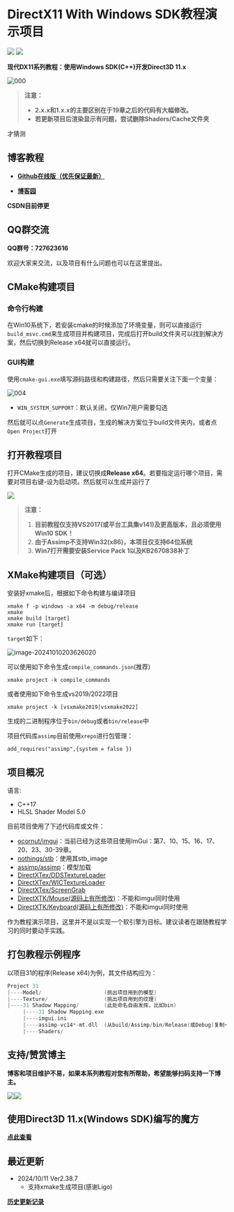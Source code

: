 # DirectX11 With Windows SDK教程演示项目

![](https://img.shields.io/badge/license-MIT-dddd00.svg) [![](https://img.shields.io/badge/Ver-2.38.7-519dd9.svg)](https://github.com/MKXJun/DirectX11-With-Windows-SDK/blob/master/MarkdownFiles/Updates/Updates.md)

**现代DX11系列教程：使用Windows SDK(C++)开发Direct3D 11.x**

![000](MarkdownFiles/000.png)

>  **注意：**
>
>  - **2.x.x和1.x.x的主要区别在于19章之后的代码有大幅修改。**
>  - **若更新项目后渲染显示有问题，尝试删除Shaders/Cache文件夹**
>
才猜测
## 博客教程

- [**Github在线版（优先保证最新）**](https://mkxjun.github.io/DirectX11-With-Windows-SDK-Book) 

- **[博客园](https://www.cnblogs.com/X-Jun/p/9028764.html)**

**CSDN目前停更**

## QQ群交流

**QQ群号：727623616**

欢迎大家来交流，以及项目有什么问题也可以在这里提出。

## CMake构建项目

### 命令行构建

在Win10系统下，若安装cmake的时候添加了环境变量，则可以直接运行`build_msvc.cmd`来生成项目并构建项目，完成后打开build文件夹可以找到解决方案，然后切换到Release x64就可以直接运行。

### GUI构建

使用`cmake-gui.exe`填写源码路径和构建路径，然后只需要关注下面一个变量：

![004](MarkdownFiles/004.png)

- `WIN_SYSTEM_SUPPORT`：默认关闭，仅Win7用户需要勾选

然后就可以点`Generate`生成项目，生成的解决方案位于build文件夹内，或者点`Open Project`打开

## 打开教程项目

打开CMake生成的项目，建议切换成**Release x64**。若要指定运行哪个项目，需要对项目右键-设为启动项。然后就可以生成并运行了

![](MarkdownFiles/001.png)

> **注意：** 
> 1. **目前教程仅支持VS2017(或平台工具集v141)及更高版本，且必须使用Win10 SDK！**
> 2. **由于Assimp不支持Win32(x86)，本项目仅支持64位系统**
> 3. **Win7打开需要安装Service Pack 1以及KB2670838补丁**

## XMake构建项目（可选）

安装好xmake后，根据如下命令构建与编译项目

```
xmake f -p windows -a x64 -m debug/release
xmake 
xmake build [target]
xmake run [target]
```

`target`如下：

![image-20241010203626020](MarkdownFiles/005.png)

可以使用如下命令生成`compile_commands.json`(推荐)

```
xmake project -k compile_commands
```

或者使用如下命令生成vs2019/2022项目

```
xmake project -k [vsxmake2019|vsxmake2022]
```

生成的二进制程序位于`bin/debug`或者`bin/release`中

项目代码库`assimp`目前使用`xrepo`进行包管理：

```
add_requires("assimp",{system = false })
```

## 项目概况

语言:</br>
- C++17</br>
- HLSL Shader Model 5.0

目前项目使用了下述代码库或文件：
- [ocornut/imgui](https://github.com/ocornut/imgui)：当前已经为这些项目使用ImGui：第7、10、15、16、17、20、23、30-39章。</br>
- [nothings/stb](https://github.com/nothings/stb)：使用其stb_image</br>
- [assimp/assimp](https://github.com/assimp/assimp)：模型加载</br>
- [DirectXTex/DDSTextureLoader](https://github.com/Microsoft/DirectXTex/tree/master/DDSTextureLoader)</br>
- [DirectXTex/WICTextureLoader](https://github.com/Microsoft/DirectXTex/tree/master/WICTextureLoader)</br>
- [DirectXTex/ScreenGrab](https://github.com/Microsoft/DirectXTex/tree/master/ScreenGrab)</br>
- [DirectXTK/Mouse(源码上有所修改)](https://github.com/Microsoft/DirectXTK/tree/master/Src)：不能和imgui同时使用</br>
- [DirectXTK/Keyboard(源码上有所修改)](https://github.com/Microsoft/DirectXTK/tree/master/Src)：不能和imgui同时使用</br>

作为教程演示项目，这里并不是以实现一个软引擎为目标。建议读者在跟随教程学习的同时要动手实践。

## 打包教程示例程序

以项目31的程序(Release x64)为例，其文件结构应为：

```cpp
Project 31
|----Model/                    (挑出项目用到的模型)
|----Texture/                  (挑出项目用到的纹理)
|----31 Shadow Mapping/        (此处命名自由发挥，比如bin)
     |----31 Shadow Mapping.exe
     |----imgui.ini
     |----assimp-vc14*-mt.dll  (从build/Assimp/bin/Release(或Debug)复制一份)
     |----Shaders/
```



## 支持/赞赏博主

**博客和项目维护不易，如果本系列教程对您有所帮助，希望能够扫码支持一下博主。**

![](MarkdownFiles/002.png)![](MarkdownFiles/003.png)

## 使用Direct3D 11.x(Windows SDK)编写的魔方

**[点此查看](https://github.com/MKXJun/Rubik-Cube)**

## 最近更新

- 2024/10/11 Ver2.38.7
  - 支持xmake生成项目(感谢Ligo)

**[历史更新记录](MarkdownFiles/Updates/Updates.md)**
